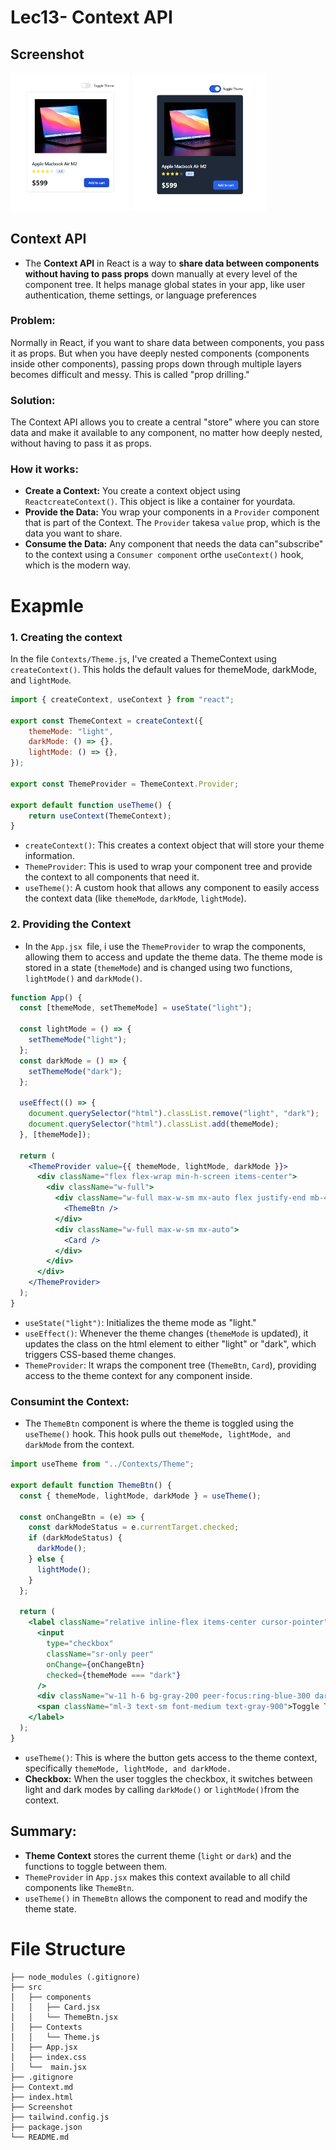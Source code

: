 # Lec13- Context API

## Screenshot
<img src="Screenshot 2024-10-03 111807.png" width="190">
<img src="Screenshot%202024-10-03%20110453.png" alt="Description" width="215">

## Context API
- The **Context API** in React is a way to **share data between components without having to pass props** down manually at every level of the component tree. It helps manage global states in your app, like user authentication, theme settings, or language preferences

### Problem:
Normally in React, if you want to share data between components, you pass it as props. But when you have deeply nested components (components inside other components), passing props down through multiple layers becomes difficult and messy. This is called "prop drilling."

### Solution:
The Context API allows you to create a central "store" where you can store data and make it available to any component, no matter how deeply nested, without having to pass it as props.

### How it works:
- **Create a Context:** You create a context object using `ReactcreateContext()`. This object is like a container for yourdata.
- **Provide the Data:** You wrap your components in a `Provider` component that is part of the Context. The `Provider` takesa `value` prop, which is the data you want to share.
- **Consume the Data:** Any component that needs the data can"subscribe" to the context using a `Consumer component` orthe `useContext()` hook, which is the modern way.
    
# Exapmle 
### 1. Creating the context
In the file `Contexts/Theme.js`, I've created a ThemeContext using `createContext()`. This holds the default values for themeMode, darkMode, and `lightMode`.
```js
import { createContext, useContext } from "react";

export const ThemeContext = createContext({
    themeMode: "light",
    darkMode: () => {},
    lightMode: () => {},
});

export const ThemeProvider = ThemeContext.Provider;

export default function useTheme() {
    return useContext(ThemeContext);
}
```
- `createContext()`: This creates a context object that will store your theme information.
- `ThemeProvider`: This is used to wrap your component tree and provide the context to all components that need it.
- `useTheme()`: A custom hook that allows any component to easily access the context data (like `themeMode`, `darkMode`, `lightMode`).

### 2. Providing the Context
- In the `App.jsx `file, i use the `ThemeProvider` to wrap the components, allowing them to access and update the theme data. The theme mode is stored in a state (`themeMode`) and is changed using two functions, `lightMode()` and `darkMode()`.

```jsx
function App() {
  const [themeMode, setThemeMode] = useState("light");

  const lightMode = () => {
    setThemeMode("light");
  };
  const darkMode = () => {
    setThemeMode("dark");
  };

  useEffect(() => {
    document.querySelector("html").classList.remove("light", "dark");
    document.querySelector("html").classList.add(themeMode);
  }, [themeMode]);

  return (
    <ThemeProvider value={{ themeMode, lightMode, darkMode }}>
      <div className="flex flex-wrap min-h-screen items-center">
        <div className="w-full">
          <div className="w-full max-w-sm mx-auto flex justify-end mb-4">
            <ThemeBtn />
          </div>
          <div className="w-full max-w-sm mx-auto">
            <Card />
          </div>
        </div>
      </div>
    </ThemeProvider>
  );
}
```
- `useState("light")`: Initializes the theme mode as "light."
- `useEffect()`: Whenever the theme changes (`themeMode` is updated), it updates the class on the html element to either "light" or "dark", which triggers CSS-based theme changes.
- `ThemeProvider`: It wraps the component tree (`ThemeBtn`, `Card`), providing access to the theme context for any component inside.

### Consumint the Context:
- The `ThemeBtn` component is where the theme is toggled using the `useTheme()` hook. This hook pulls out `themeMode, lightMode, and darkMode` from the context.

```jsx
import useTheme from "../Contexts/Theme";

export default function ThemeBtn() {
  const { themeMode, lightMode, darkMode } = useTheme();

  const onChangeBtn = (e) => {
    const darkModeStatus = e.currentTarget.checked;
    if (darkModeStatus) {
      darkMode();
    } else {
      lightMode();
    }
  };

  return (
    <label className="relative inline-flex items-center cursor-pointer">
      <input
        type="checkbox"
        className="sr-only peer"
        onChange={onChangeBtn}
        checked={themeMode === "dark"}
      />
      <div className="w-11 h-6 bg-gray-200 peer-focus:ring-blue-300 dark:peer-focus:ring-blue-800 rounded-full peer-checked:bg-blue-600"></div>
      <span className="ml-3 text-sm font-medium text-gray-900">Toggle Theme</span>
    </label>
  );
}
```
- `useTheme()`: This is where the button gets access to the theme context, specifically `themeMode, lightMode, and darkMode.`
- **Checkbox:** When the user toggles the checkbox, it switches between light and dark modes by calling `darkMode()` or `lightMode()`from the context.

## Summary:
- **Theme Context** stores the current theme (`light` or `dark`) and the functions to toggle between them.
- `ThemeProvider` in `App.jsx` makes this context available to all child components like `ThemeBtn`.
- `useTheme()` in `ThemeBtn` allows the component to read and modify the theme state.

# File Structure
``` 
├── node_modules (.gitignore)
├── src
│   ├── components
│   │   ├── Card.jsx
│   │   └── ThemeBtn.jsx
│   ├── Contexts
│   │   └── Theme.js
│   ├── App.jsx
│   ├── index.css
│   └──  main.jsx
├── .gitignore
├── Context.md
├── index.html
├── Screenshot
├── tailwind.config.js
├── package.json
└── README.md
```